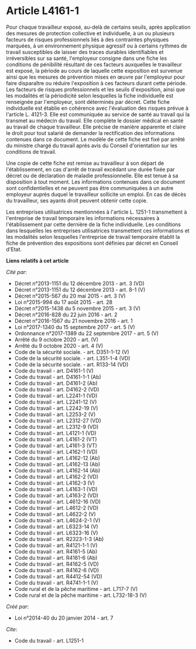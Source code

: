 # Article L4161-1

Pour chaque travailleur exposé, au-delà de certains seuils, après application des mesures de protection collective et
individuelle, à un ou plusieurs facteurs de risques professionnels liés à des contraintes physiques marquées, à un
environnement physique agressif ou à certains rythmes de travail susceptibles de laisser des traces durables identifiables et
irréversibles sur sa santé, l'employeur consigne dans une fiche les conditions de pénibilité résultant de ces facteurs
auxquelles le travailleur est exposé, la période au cours de laquelle cette exposition est survenue ainsi que les mesures de
prévention mises en œuvre par l'employeur pour faire disparaître ou réduire l'exposition à ces facteurs durant cette période.
Les facteurs de risques professionnels et les seuils d'exposition, ainsi que les modalités et la périodicité selon lesquelles
la fiche individuelle est renseignée par l'employeur, sont déterminés par décret. Cette fiche individuelle est établie en
cohérence avec l'évaluation des risques prévue à l'article L. 4121-3. Elle est communiquée au service de santé au travail qui
la transmet au médecin du travail. Elle complète le dossier médical en santé au travail de chaque travailleur. Elle précise
de manière apparente et claire le droit pour tout salarié de demander la rectification des informations contenues dans ce
document. Le modèle de cette fiche est fixé par arrêté du ministre chargé du travail après avis du Conseil d'orientation sur
les conditions de travail. 

Une copie de cette fiche est remise au travailleur à son départ de l'établissement, en cas d'arrêt de travail excédant une
durée fixée par décret ou de déclaration de maladie professionnelle. Elle est tenue à sa disposition à tout moment. Les
informations contenues dans ce document sont confidentielles et ne peuvent pas être communiquées à un autre employeur auprès
duquel le travailleur sollicite un emploi. En cas de décès du travailleur, ses ayants droit peuvent obtenir cette copie. 

Les entreprises utilisatrices mentionnées à l'article L. 1251-1 transmettent à l'entreprise de travail temporaire les
informations nécessaires à l'établissement par cette dernière de la fiche individuelle. Les conditions dans lesquelles les
entreprises utilisatrices transmettent ces informations et les modalités selon lesquelles l'entreprise de travail temporaire
établit la fiche de prévention des expositions sont définies par décret en Conseil d'Etat.

**Liens relatifs à cet article**

_Cité par_:

  - Décret n°2013-1151 du 12 décembre 2013 - art. 3 (VD)
  - Décret n°2013-1151 du 12 décembre 2013 - art. 8-1 (V)
  - Décret n°2015-567 du 20 mai 2015 - art. 3 (V)
  - Loi n°2015-994 du 17 août 2015 - art. 28
  - Décret n°2015-1438 du 5 novembre 2015 - art. 3 (V)
  - Décret n°2016-828 du 22 juin 2016 - art. 2
  - Décret n°2016-1567 du 21 novembre 2016 - art. 1
  - Loi n°2017-1340 du 15 septembre 2017 - art. 5 (V)
  - Ordonnance n°2017-1389 du 22 septembre 2017 - art. 5 (V)
  - Arrêté du 9 octobre 2020 - art. (V)
  - Arrêté du 9 octobre 2020 - art. 4 (V)
  - Code de la sécurité sociale. - art. D351-1-12 (V)
  - Code de la sécurité sociale. - art. L351-1-4 (VD)
  - Code de la sécurité sociale. - art. R133-14 (VD)
  - Code du travail - art. D4161-1 (V)
  - Code du travail - art. D4161-1-1 (Ab)
  - Code du travail - art. D4161-2 (Ab)
  - Code du travail - art. D4162-2 (VD)
  - Code du travail - art. L2241-1 (VD)
  - Code du travail - art. L2241-12 (V)
  - Code du travail - art. L2242-19 (V)
  - Code du travail - art. L2253-2 (V)
  - Code du travail - art. L2312-27 (VD)
  - Code du travail - art. L2312-9 (VD)
  - Code du travail - art. L4121-1 (VD)
  - Code du travail - art. L4161-2 (VT)
  - Code du travail - art. L4161-3 (VT)
  - Code du travail - art. L4162-1 (VD)
  - Code du travail - art. L4162-12 (Ab)
  - Code du travail - art. L4162-13 (Ab)
  - Code du travail - art. L4162-14 (Ab)
  - Code du travail - art. L4162-2 (VD)
  - Code du travail - art. L4162-3 (V)
  - Code du travail - art. L4163-1 (VD)
  - Code du travail - art. L4163-2 (VD)
  - Code du travail - art. L4612-16 (VD)
  - Code du travail - art. L4612-2 (VD)
  - Code du travail - art. L4622-2 (V)
  - Code du travail - art. L4624-2-1 (V)
  - Code du travail - art. L6323-14 (V)
  - Code du travail - art. L6323-16 (V)
  - Code du travail - art. R2323-1-3 (Ab)
  - Code du travail - art. R4121-1-1 (V)
  - Code du travail - art. R4161-5 (Ab)
  - Code du travail - art. R4161-6 (Ab)
  - Code du travail - art. R4162-5 (VD)
  - Code du travail - art. R4162-6 (VD)
  - Code du travail - art. R4412-54 (VD)
  - Code du travail - art. R4741-1-1 (V)
  - Code rural et de la pêche maritime - art. L717-7 (V)
  - Code rural et de la pêche maritime - art. L732-18-3 (V)

_Créé par_:

  - Loi n°2014-40 du 20 janvier 2014 - art. 7

_Cite_:

  - Code du travail - art. L1251-1
